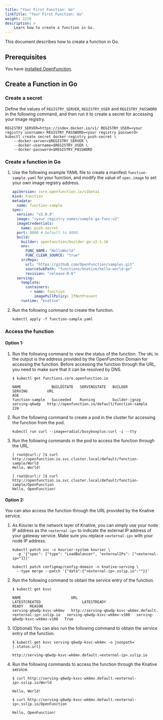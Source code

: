 ```yaml
---
title: "Your First Function: Go"
linkTitle: "Your First Function: Go"
weight: 2210
description: >	
    Learn how to create a function in Go.
---
```


This document describes how to create a function in Go.

## Prerequisites

You have [installed OpenFunciton](../..//installation/).

## Create a Function in Go

### Create a secret

Define the values of `REGISTRY_SERVER`, `REGISTRY_USER` and `REGISTRY_PASSWORD` in the following command, and then run it to create a secret for accessing your image registry.

```shell
REGISTRY_SERVER=https://index.docker.io/v1/ REGISTRY_USER=<your registry username> REGISTRY_PASSWORD=<your registry password>
kubectl create secret docker-registry push-secret \
    --docker-server=$REGISTRY_SERVER \
    --docker-username=$REGISTRY_USER \
    --docker-password=$REGISTRY_PASSWORD
```

### Create a function in Go

1. Use the following example YAML file to create a manifest `function-sample.yaml` for your function, and modify the value of `spec.image` to set your own image registry address.

   ```yaml
   apiVersion: core.openfunction.io/v1beta1
   kind: Function
   metadata:
     name: function-sample
   spec:
     version: "v2.0.0"
     image: "<your registry name>/sample-go-func:v2"
     imageCredentials:
       name: push-secret
     port: 8080 # Default to 8080.
     build:
       builder: openfunction/builder-go:v2-1.16
       env:
         FUNC_NAME: "HelloWorld"
         FUNC_CLEAR_SOURCE: "true"
       srcRepo:
         url: "https://github.com/OpenFunction/samples.git"
         sourceSubPath: "functions/knative/hello-world-go"
         revision: "release-0.6"
     serving:
       template:
         containers:
           - name: function
             imagePullPolicy: IfNotPresent
       runtime: "knative"
   ```
   
2. Run the following command to create the function.

   ```shell
   kubectl apply -f function-sample.yaml
   ```

### Access the function

#### Option 1:

1. Run the following command to view the status of the function. The `URL` in the output is the address provided by the OpenFunction Domain for accessing the function. Before accessing the function through the URL, you need to make sure that it can be resolved by DNS. 

   ```shell
   $ kubectl get functions.core.openfunction.io
   
   NAME              BUILDSTATE   SERVINGSTATE   BUILDER         SERVING         URL                                              AGE
   function-sample   Succeeded    Running        builder-jgnzp   serving-q6wdp   http://openfunction.io/default/function-sample   22m
   ```

2. Run the following command to create a pod in the cluster for accessing the function from the pod.

   ```shell
   kubectl run curl --image=radial/busyboxplus:curl -i --tty
   ```
   
2. Run the following commands in the pod to access the function through the URL.

   ```shell
   [ root@curl:/ ]$ curl http://openfunction.io.svc.cluster.local/default/function-sample/World
   Hello, World!
   
   [ root@curl:/ ]$ curl http://openfunction.io.svc.cluster.local/default/function-sample/OpenFunction
   Hello, OpenFunction!
   ```

#### Option 2:

You can also access the function through the URL provided by the Knative service.

1. As Kourier is the network layer of Knative, you can simply use your node IP address as the `<external-ip>` to indicate the external IP address of your gateway service. Make sure you replace `<external-ip>` with your node IP address.

   ```shell
   kubectl patch svc -n kourier-system kourier \
     -p '{"spec": {"type": "LoadBalancer", "externalIPs": ["<external-ip>"]}}'
   
   kubectl patch configmap/config-domain -n knative-serving \
     --type merge --patch '{"data":{"<external-ip>.sslip.io":""}}'
   ```

2. Run the following command to obtain the service entry of the function.

   ```shell
   $ kubectl get ksvc
    
   NAME                       URL                                                              LATESTCREATED                   LATESTREADY                     READY   REASON
   serving-q6wdp-ksvc-wk6mv   http://serving-q6wdp-ksvc-wk6mv.default.<external-ip>.sslip.io   serving-q6wdp-ksvc-wk6mv-v100   serving-q6wdp-ksvc-wk6mv-v100   True
   ```

3. (Optional) You can also run the following command to obtain the service entry of the function.

   ```shell
   $ kubectl get ksvc serving-q6wdp-ksvc-wk6mv -o jsonpath={.status.url}
    
   http://serving-q6wdp-ksvc-wk6mv.default.<external-ip>.sslip.io
   ```

4. Run the following commands to access the function through the Knative service.

   ```shell
   $ curl http://serving-q6wdp-ksvc-wk6mv.default.<external-ip>.sslip.io/World
    
   Hello, World!
   
   $ curl http://serving-q6wdp-ksvc-wk6mv.default.<external-ip>.sslip.io/OpenFunction
    
   Hello, OpenFunction!
   ```



